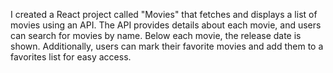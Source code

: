 I created a React project called "Movies" that fetches and displays a list of movies using an API. The API provides details about each movie, and users can search for movies by name. Below each movie, the release date is shown. Additionally, users can mark their favorite movies and add them to a favorites list for easy access.
